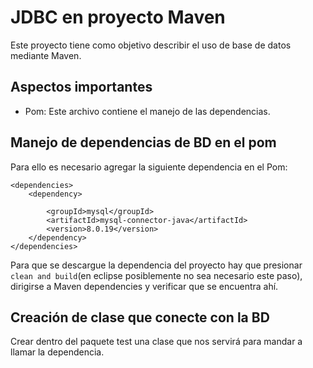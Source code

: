 # JDBC en proyecto Maven

Este proyecto tiene como objetivo describir el uso de base de datos mediante Maven.

## Aspectos importantes
* Pom: Este archivo contiene el manejo de las dependencias.

## Manejo de dependencias de BD en el pom
Para ello es necesario agregar la siguiente dependencia en el Pom:

```
<dependencies>
    <dependency>
    
        <groupId>mysql</groupId>
        <artifactId>mysql-connector-java</artifactId>
        <version>8.0.19</version>
    </dependency>
</dependencies>
```

Para que se descargue la dependencia del proyecto hay que presionar `clean and build`(en eclipse posiblemente no sea necesario este paso), dirigirse a Maven dependencies y verificar que se encuentra ahí.

## Creación de clase que conecte con la BD
Crear dentro del paquete test una clase que nos servirá para mandar a llamar la dependencia.